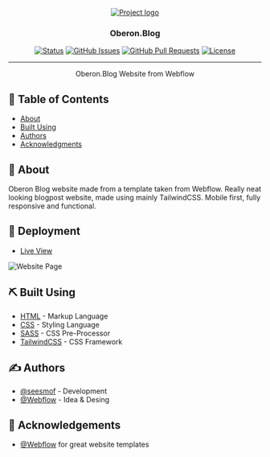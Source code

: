 <p align="center">
  <a href="" rel="noopener">
 <img src="https://img.icons8.com/color/144/000000/webflow.png" alt="Project logo"></a>
</p>

<h3 align="center">Oberon.Blog</h3>

<div align="center">

[![Status](https://img.shields.io/badge/status-active-success.svg)]()
[![GitHub Issues](https://img.shields.io/github/issues/seesmof/The-Documentation-Compendium.svg)](https://github.com/seesmof/oberon_blog/issues)
[![GitHub Pull Requests](https://img.shields.io/github/issues-pr/seesmof/The-Documentation-Compendium.svg)](https://github.com/seesmof/oberon_blog/pulls)
[![License](https://img.shields.io/badge/license-MIT-blue.svg)](./LICENSE)

</div>

---

<p align="center"> Oberon.Blog Website from Webflow
    <br>
</p>

## 📝 Table of Contents

- [About](#about)
- [Built Using](#built_using)
- [Authors](#authors)
- [Acknowledgments](#acknowledgement)

## 🧐 About <a name = "about"></a>

Oberon Blog website made from a template taken from Webflow. Really neat looking blogpost website, made using mainly TailwindCSS. Mobile first, fully responsive and functional.

## 🚀 Deployment <a name = "deployment"></a>

- [Live View](https://seesmof.github.io/oberon_blog/)

![Website Page](./images/Oberon-seesmof.png)

## ⛏️ Built Using <a name = "built_using"></a>

- [HTML](https://www.w3.org/html/) - Markup Language
- [CSS](https://www.w3schools.com/css/) - Styling Language
- [SASS](https://sass-lang.com/) - CSS Pre-Processor
- [TailwindCSS](https://tailwindcss.com/) - CSS Framework

## ✍️ Authors <a name = "authors"></a>

- [@seesmof](https://github.com/seesmof) - Development
- [@Webflow](https://webflow.com/templates/html/oberon-blog-website-template) - Idea & Desing

## 🎉 Acknowledgements <a name = "acknowledgement"></a>

- [@Webflow](https://webflow.com/templates/html/oberon-blog-website-template) for great website templates
